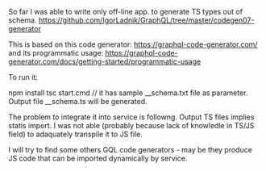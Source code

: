 So far I was able to write only off-line app. to generate TS types out of schema.
https://github.com/IgorLadnik/GraphQL/tree/master/codegen07-generator

This is based on this code generator: https://graphql-code-generator.com/
and its programmatic usage: https://graphql-code-generator.com/docs/getting-started/programmatic-usage

To run it:

npm install
tsc
start.cmd // it has sample __schema.txt file as parameter. Output file __schema.ts will be generated.

The problem to integrate it into service is followng.
Output TS files implies statis import. 
I was not able (probably because lack of knowledle in TS/JS field) to adaquately transpile it to JS file.

I will try to find some others GQL code generators - may be they produce JS code that can be imported dynamically by service.
